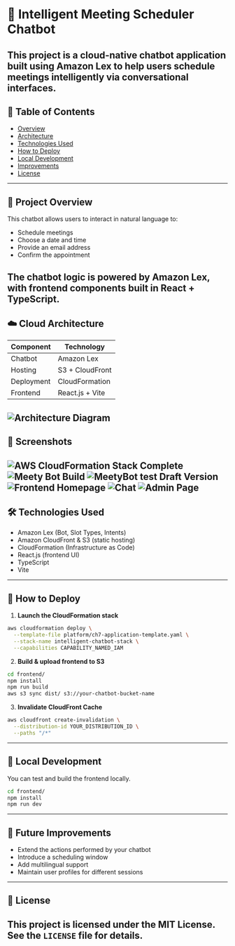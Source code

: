 
# 🤖 Intelligent Meeting Scheduler Chatbot

This project is a cloud-native chatbot application built using **Amazon Lex** to help users schedule meetings intelligently via conversational interfaces.
---

## 📑 Table of Contents

- [Overview](#-project-overview)
- [Architecture](#-cloud-architecture)
- [Technologies Used](#-technologies-used)
- [How to Deploy](#-how-to-deploy)
- [Local Development](#-local-development)
- [Improvements](#-future-improvements)
- [License](#-license)
---

## 🧩 Project Overview

This chatbot allows users to interact in natural language to:
- Schedule meetings
- Choose a date and time
- Provide an email address
- Confirm the appointment

The chatbot logic is powered by **Amazon Lex**, with frontend components built in **React + TypeScript**.
---

## ☁️ Cloud Architecture

| Component     | Technology         |
|--------------|--------------------|
| Chatbot      | Amazon Lex         |
| Hosting      | S3 + CloudFront    |
| Deployment   | CloudFormation     |
| Frontend     | React.js + Vite    |

![Architecture Diagram](images/architecture.png)
---

## 📸 Screenshots

![AWS CloudFormation Stack Complete](images/Stack_Create_Complete.png)
![Meety Bot Build](images/MeetyBot_Build.png)
![MeetyBot test Draft Version](images/MeetyBot_Test_Draft_Version.png)
![Frontend Homepage](images/Frontend_Homepage.png)
![Chat](images/Chat.png)
![Admin Page](images/admin_page.png)
---

## 🛠️ Technologies Used

- Amazon Lex (Bot, Slot Types, Intents)
- Amazon CloudFront & S3 (static hosting)
- CloudFormation (Infrastructure as Code)
- React.js (frontend UI)
- TypeScript
- Vite
---

## 🚀 How to Deploy

1. **Launch the CloudFormation stack**

```bash
aws cloudformation deploy \
  --template-file platform/ch7-application-template.yaml \
  --stack-name intelligent-chatbot-stack \
  --capabilities CAPABILITY_NAMED_IAM
```

2. **Build & upload frontend to S3**

```bash
cd frontend/
npm install
npm run build
aws s3 sync dist/ s3://your-chatbot-bucket-name
```

3. **Invalidate CloudFront Cache**
```bash
aws cloudfront create-invalidation \
  --distribution-id YOUR_DISTRIBUTION_ID \
  --paths "/*"
```
---

## 🧪 Local Development

You can test and build the frontend locally.

```bash
cd frontend/
npm install
npm run dev
```
---

## 🧠 Future Improvements

- Extend the actions performed by your chatbot 
- Introduce a scheduling window
- Add multilingual support
- Maintain user profiles for different sessions
---

## 📄 License

This project is licensed under the MIT License. See the `LICENSE` file for details.
---
